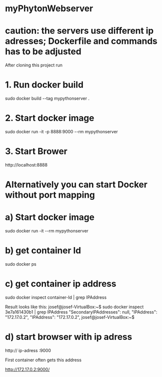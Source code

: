 # myPhytonWebserver 
# caution: the servers use different ip adresses; Dockerfile and commands has to be adjusted
After cloning this project run

# 1. Run docker build
sudo docker build --tag mypythonserver .

# 2. Start docker image 
sudo docker run -it -p 8888:9000 --rm mypythonserver

# 3. Start Brower

 http://localhost:8888
 
 # Alternatively you can start Docker without port mapping
  
 # a) Start docker image
 sudo docker run -it --rm mypythonserver
 
 # b) get container Id
 sudo docker ps
 
 # c) get container ip address
 sudo docker inspect container-Id | grep IPAddress
 
 Result looks like this:
  josef@josef-VirtualBox:~$ sudo docker inspect 3e7a161430b1 | grep IPAddress
            "SecondaryIPAddresses": null,
            "IPAddress": "172.17.0.2",
                    "IPAddress": "172.17.0.2",
  josef@josef-VirtualBox:~$ 

  
  # d) start browser with ip adress
  http:// ip-adress :9000
  
  First container often gets this address
  
  http://172.17.0.2:9000/
 
